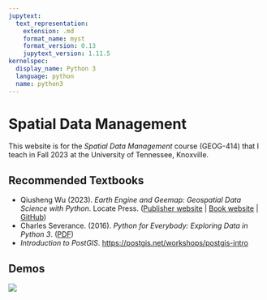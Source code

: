```yaml
---
jupytext:
  text_representation:
    extension: .md
    format_name: myst
    format_version: 0.13
    jupytext_version: 1.11.5
kernelspec:
  display_name: Python 3
  language: python
  name: python3
---
```


# Spatial Data Management

This website is for the _Spatial Data Management_ course (GEOG-414) that I teach in Fall 2023 at the University of Tennessee, Knoxville.

## Recommended Textbooks

- Qiusheng Wu (2023). _Earth Engine and Geemap: Geospatial Data Science with Python_. Locate Press. ([Publisher website](https://locatepress.com/book/gee) | [Book website](https://geog-414.gishub.org/) | [GitHub](https://github.com/giswqs/geog-414))
- Charles Severance. (2016). _Python for Everybody: Exploring Data in Python 3_. ([PDF](https://www.py4e.com/book))
- _Introduction to PostGIS_. https://postgis.net/workshops/postgis-intro

## Demos

![](https://i.imgur.com/ZfZCdhL.png)
